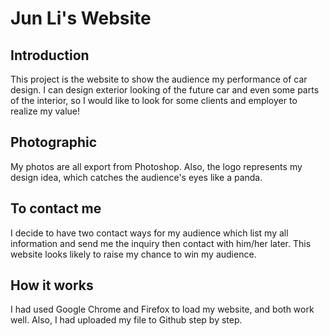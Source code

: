 # Jun Li's Website
## Introduction
This project is the website to show the audience my performance of car design. I can design exterior looking of the future car and even some parts of the interior, so I would like to look for some clients and employer to realize my value!
## Photographic
My photos are all export from Photoshop. Also, the logo represents my design idea, which catches the audience's eyes like a panda.
## To contact me
I decide to have two contact ways for my audience which list my all information and send me the inquiry then contact with him/her later. This website looks likely to raise my chance to win my audience.
## How it works
I had used Google Chrome and Firefox to load my website, and both work well. Also, I had uploaded my file to Github step by step.